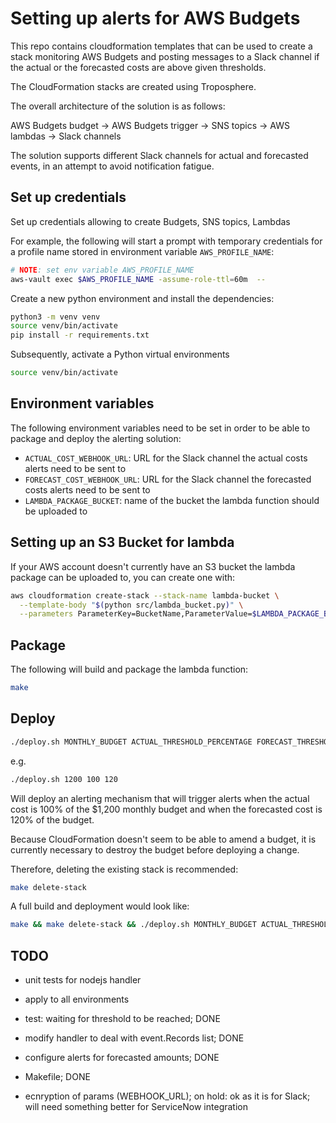 # Setting up alerts for AWS Budgets

This repo contains cloudformation templates that can be used to create a stack monitoring AWS Budgets and posting messages to a Slack channel if the actual or the forecasted costs  are above given thresholds.

The CloudFormation stacks are created using Troposphere.

The overall architecture of the solution is as follows:

AWS Budgets budget -> AWS Budgets trigger -> SNS topics -> AWS lambdas -> Slack channels

The solution supports different Slack channels for actual and forecasted events, in an attempt to avoid notification fatigue.

## Set up credentials

Set up credentials allowing to create Budgets, SNS topics, Lambdas

For example, the following will start a prompt with temporary credentials for a profile name stored in environment variable `AWS_PROFILE_NAME`:

```bash
# NOTE: set env variable AWS_PROFILE_NAME
aws-vault exec $AWS_PROFILE_NAME -assume-role-ttl=60m  --
```

Create a new python environment and install the dependencies:

```bash
python3 -m venv venv
source venv/bin/activate
pip install -r requirements.txt
```

Subsequently, activate a Python virtual environments
```bash
source venv/bin/activate
```

## Environment variables

The following environment variables need to be set in order to be able to package and deploy the alerting solution:

* `ACTUAL_COST_WEBHOOK_URL`: URL for the Slack channel the actual costs alerts need to be sent to
* `FORECAST_COST_WEBHOOK_URL`: URL for the Slack channel the forecasted costs alerts need to be sent to
* `LAMBDA_PACKAGE_BUCKET`: name of the bucket the lambda function should be uploaded to

## Setting up an S3 Bucket for lambda

If your AWS account doesn't currently have an S3 bucket the lambda package can be uploaded to, you can create one with:

```bash
aws cloudformation create-stack --stack-name lambda-bucket \
  --template-body "$(python src/lambda_bucket.py)" \
  --parameters ParameterKey=BucketName,ParameterValue=$LAMBDA_PACKAGE_BUCKET
```

## Package

The following will build and package the lambda function:

```bash
make
```

## Deploy

```bash
./deploy.sh MONTHLY_BUDGET ACTUAL_THRESHOLD_PERCENTAGE FORECAST_THRESHOLD_PERCENTAGE
```

e.g. 

```bash
./deploy.sh 1200 100 120
```

Will deploy an alerting mechanism that will trigger alerts when the actual cost is 100% of the $1,200 monthly budget and when the forecasted cost is 120% of the budget.

Because CloudFormation doesn't seem to be able to amend a budget, it is currently necessary to destroy the budget before deploying a change.

Therefore, deleting the existing stack is recommended:

```bash
make delete-stack
```

A full build and deployment would look like:

```bash
make && make delete-stack && ./deploy.sh MONTHLY_BUDGET ACTUAL_THRESHOLD_PERCENTAGE FORECAST_THRESHOLD_PERCENTAGE
```

## TODO

* unit tests for nodejs handler
* apply to all environments

* test: waiting for threshold to be reached; DONE
* modify handler to deal with event.Records list; DONE
* configure alerts for forecasted amounts; DONE
* Makefile; DONE

* ecnryption of params (WEBHOOK_URL); on hold: ok as it is for Slack; will need something better for ServiceNow integration
